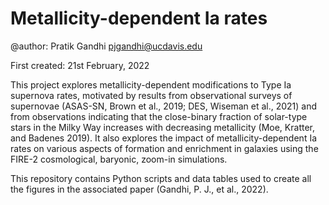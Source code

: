 # Metallicity-dependent Ia rates 

@author: Pratik Gandhi <pjgandhi@ucdavis.edu>

First created: 21st February, 2022

This project explores metallicity-dependent modifications to Type Ia supernova rates, motivated by results from observational surveys of supernovae (ASAS-SN, Brown et al., 2019; DES, Wiseman et al., 2021) and from observations indicating that the close-binary fraction of solar-type stars in the Milky Way increases with decreasing metallicity (Moe, Kratter, and Badenes 2019). It also explores the impact of metallicity-dependent Ia rates on various aspects of formation and enrichment in galaxies using the FIRE-2 cosmological, baryonic, zoom-in simulations.

This repository contains Python scripts and data tables used to create all the figures in the associated paper (Gandhi, P. J., et al., 2022).
